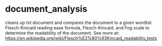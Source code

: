 # document_analysis

cleans up txt document and compares the document to a given wordlist.
Flesch-Kincaid reading ease formula, Flesch-Kincaid, and Fog scale to determine the readability of the document.
See more at: https://en.wikipedia.org/wiki/Flesch%E2%80%93Kincaid_readability_tests
